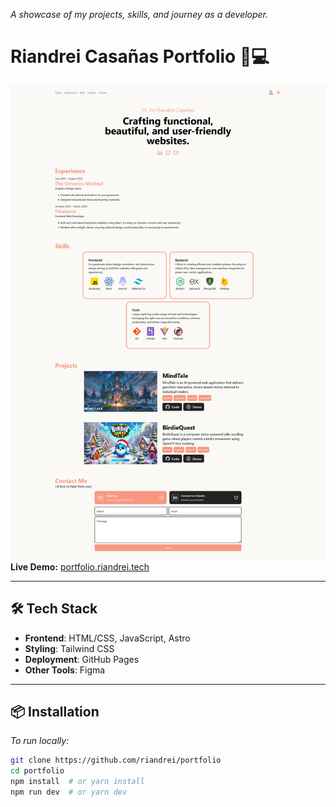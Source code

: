 _A showcase of my projects, skills, and journey as a developer._

# Riandrei Casañas Portfolio 👨💻

![Portfolio Screenshot](./public/screenshot-full.png)
**Live Demo:** [portfolio.riandrei.tech](https://portfolio.riandrei.tech)

---

## 🛠️ **Tech Stack**

- **Frontend**: HTML/CSS, JavaScript, Astro
- **Styling**: Tailwind CSS
- **Deployment**: GitHub Pages
- **Other Tools**: Figma

---

## 📦 **Installation**

_To run locally:_

```bash
git clone https://github.com/riandrei/portfolio
cd portfolio
npm install  # or yarn install
npm run dev  # or yarn dev
```

